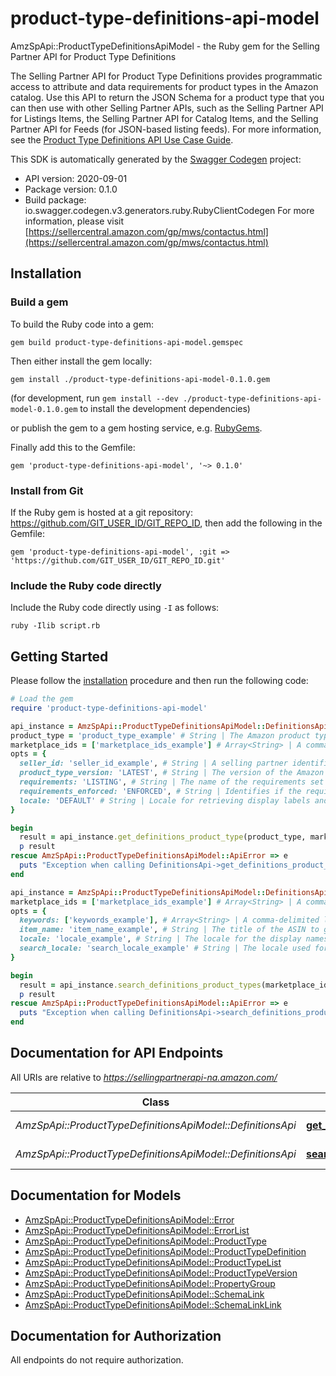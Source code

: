 # product-type-definitions-api-model

AmzSpApi::ProductTypeDefinitionsApiModel - the Ruby gem for the Selling Partner API for Product Type Definitions

The Selling Partner API for Product Type Definitions provides programmatic access to attribute and data requirements for product types in the Amazon catalog. Use this API to return the JSON Schema for a product type that you can then use with other Selling Partner APIs, such as the Selling Partner API for Listings Items, the Selling Partner API for Catalog Items, and the Selling Partner API for Feeds (for JSON-based listing feeds).  For more information, see the [Product Type Definitions API Use Case Guide](doc:product-type-api-use-case-guide).

This SDK is automatically generated by the [Swagger Codegen](https://github.com/swagger-api/swagger-codegen) project:

- API version: 2020-09-01
- Package version: 0.1.0
- Build package: io.swagger.codegen.v3.generators.ruby.RubyClientCodegen
For more information, please visit [https://sellercentral.amazon.com/gp/mws/contactus.html](https://sellercentral.amazon.com/gp/mws/contactus.html)

## Installation

### Build a gem

To build the Ruby code into a gem:

```shell
gem build product-type-definitions-api-model.gemspec
```

Then either install the gem locally:

```shell
gem install ./product-type-definitions-api-model-0.1.0.gem
```
(for development, run `gem install --dev ./product-type-definitions-api-model-0.1.0.gem` to install the development dependencies)

or publish the gem to a gem hosting service, e.g. [RubyGems](https://rubygems.org/).

Finally add this to the Gemfile:

    gem 'product-type-definitions-api-model', '~> 0.1.0'

### Install from Git

If the Ruby gem is hosted at a git repository: https://github.com/GIT_USER_ID/GIT_REPO_ID, then add the following in the Gemfile:

    gem 'product-type-definitions-api-model', :git => 'https://github.com/GIT_USER_ID/GIT_REPO_ID.git'

### Include the Ruby code directly

Include the Ruby code directly using `-I` as follows:

```shell
ruby -Ilib script.rb
```

## Getting Started

Please follow the [installation](#installation) procedure and then run the following code:
```ruby
# Load the gem
require 'product-type-definitions-api-model'

api_instance = AmzSpApi::ProductTypeDefinitionsApiModel::DefinitionsApi.new
product_type = 'product_type_example' # String | The Amazon product type name.
marketplace_ids = ['marketplace_ids_example'] # Array<String> | A comma-delimited list of Amazon marketplace identifiers for the request. Note: This parameter is limited to one marketplaceId at this time.
opts = { 
  seller_id: 'seller_id_example', # String | A selling partner identifier. When provided, seller-specific requirements and values are populated within the product type definition schema, such as brand names associated with the selling partner.
  product_type_version: 'LATEST', # String | The version of the Amazon product type to retrieve. Defaults to \"LATEST\",. Prerelease versions of product type definitions may be retrieved with \"RELEASE_CANDIDATE\". If no prerelease version is currently available, the \"LATEST\" live version will be provided.
  requirements: 'LISTING', # String | The name of the requirements set to retrieve requirements for.
  requirements_enforced: 'ENFORCED', # String | Identifies if the required attributes for a requirements set are enforced by the product type definition schema. Non-enforced requirements enable structural validation of individual attributes without all the required attributes being present (such as for partial updates).
  locale: 'DEFAULT' # String | Locale for retrieving display labels and other presentation details. Defaults to the default language of the first marketplace in the request.
}

begin
  result = api_instance.get_definitions_product_type(product_type, marketplace_ids, opts)
  p result
rescue AmzSpApi::ProductTypeDefinitionsApiModel::ApiError => e
  puts "Exception when calling DefinitionsApi->get_definitions_product_type: #{e}"
end

api_instance = AmzSpApi::ProductTypeDefinitionsApiModel::DefinitionsApi.new
marketplace_ids = ['marketplace_ids_example'] # Array<String> | A comma-delimited list of Amazon marketplace identifiers for the request.
opts = { 
  keywords: ['keywords_example'], # Array<String> | A comma-delimited list of keywords to search product types. **Note:** Cannot be used with `itemName`.
  item_name: 'item_name_example', # String | The title of the ASIN to get the product type recommendation. **Note:** Cannot be used with `keywords`.
  locale: 'locale_example', # String | The locale for the display names in the response. Defaults to the primary locale of the marketplace.
  search_locale: 'search_locale_example' # String | The locale used for the `keywords` and `itemName` parameters. Defaults to the primary locale of the marketplace.
}

begin
  result = api_instance.search_definitions_product_types(marketplace_ids, opts)
  p result
rescue AmzSpApi::ProductTypeDefinitionsApiModel::ApiError => e
  puts "Exception when calling DefinitionsApi->search_definitions_product_types: #{e}"
end
```

## Documentation for API Endpoints

All URIs are relative to *https://sellingpartnerapi-na.amazon.com/*

Class | Method | HTTP request | Description
------------ | ------------- | ------------- | -------------
*AmzSpApi::ProductTypeDefinitionsApiModel::DefinitionsApi* | [**get_definitions_product_type**](docs/DefinitionsApi.md#get_definitions_product_type) | **GET** /definitions/2020-09-01/productTypes/{productType} | 
*AmzSpApi::ProductTypeDefinitionsApiModel::DefinitionsApi* | [**search_definitions_product_types**](docs/DefinitionsApi.md#search_definitions_product_types) | **GET** /definitions/2020-09-01/productTypes | 

## Documentation for Models

 - [AmzSpApi::ProductTypeDefinitionsApiModel::Error](docs/Error.md)
 - [AmzSpApi::ProductTypeDefinitionsApiModel::ErrorList](docs/ErrorList.md)
 - [AmzSpApi::ProductTypeDefinitionsApiModel::ProductType](docs/ProductType.md)
 - [AmzSpApi::ProductTypeDefinitionsApiModel::ProductTypeDefinition](docs/ProductTypeDefinition.md)
 - [AmzSpApi::ProductTypeDefinitionsApiModel::ProductTypeList](docs/ProductTypeList.md)
 - [AmzSpApi::ProductTypeDefinitionsApiModel::ProductTypeVersion](docs/ProductTypeVersion.md)
 - [AmzSpApi::ProductTypeDefinitionsApiModel::PropertyGroup](docs/PropertyGroup.md)
 - [AmzSpApi::ProductTypeDefinitionsApiModel::SchemaLink](docs/SchemaLink.md)
 - [AmzSpApi::ProductTypeDefinitionsApiModel::SchemaLinkLink](docs/SchemaLinkLink.md)

## Documentation for Authorization

 All endpoints do not require authorization.

